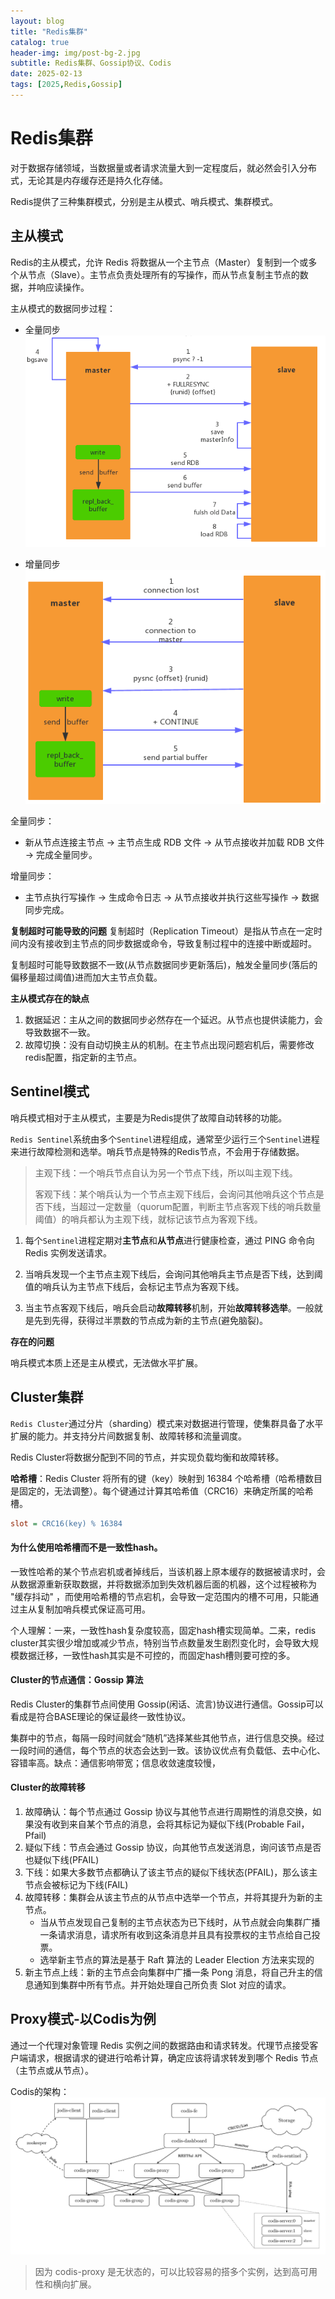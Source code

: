 ```yaml
---
layout: blog
title: "Redis集群"
catalog: true
header-img: img/post-bg-2.jpg
subtitle: Redis集群、Gossip协议、Codis
date: 2025-02-13
tags: [2025,Redis,Gossip]
---
```


# Redis集群
对于数据存储领域，当数据量或者请求流量大到一定程度后，就必然会引入分布式，无论其是内存缓存还是持久化存储。

Redis提供了三种集群模式，分别是主从模式、哨兵模式、集群模式。

## 主从模式
Redis的主从模式，允许 Redis 将数据从一个主节点（Master）复制到一个或多个从节点（Slave）。主节点负责处理所有的写操作，而从节点复制主节点的数据，并响应读操作。

主从模式的数据同步过程：
+ 全量同步
![alt text](https://raw.githubusercontent.com/RussXia/russxia.github.io/refs/heads/master/_pic/redis_full_sync.png)

+ 增量同步
![alt text](https://raw.githubusercontent.com/RussXia/russxia.github.io/refs/heads/master/_pic/redis_part_sync.png)

全量同步：
+ 新从节点连接主节点 → 主节点生成 RDB 文件 → 从节点接收并加载 RDB 文件 → 完成全量同步。

增量同步：
+ 主节点执行写操作 → 生成命令日志 → 从节点接收并执行这些写操作 → 数据同步完成。

**复制超时可能导致的问题**
复制超时（Replication Timeout）是指从节点在一定时间内没有接收到主节点的同步数据或命令，导致复制过程中的连接中断或超时。

复制超时可能导致数据不一致(从节点数据同步更新落后)，触发全量同步(落后的偏移量超过阈值)进而加大主节点负载。

**主从模式存在的缺点**
1. 数据延迟：主从之间的数据同步必然存在一个延迟。从节点也提供读能力，会导致数据不一致。
2. 故障切换：没有自动切换主从的机制。在主节点出现问题宕机后，需要修改redis配置，指定新的主节点。

## Sentinel模式
哨兵模式相对于主从模式，主要是为Redis提供了故障自动转移的功能。

`Redis Sentinel`系统由多个`Sentinel`进程组成，通常至少运行三个`Sentinel`进程来进行故障检测和选举。哨兵节点是特殊的Redis节点，不会用于存储数据。

> 主观下线：一个哨兵节点自认为另一个节点下线，所以叫主观下线。
> 
> 客观下线：某个哨兵认为一个节点主观下线后，会询问其他哨兵这个节点是否下线，当超过一定数量（quorum配置，判断主节点客观下线的哨兵数量阈值）的哨兵都认为主观下线，就标记该节点为客观下线。

1. 每个`Sentinel`进程定期对**主节点**和**从节点**进行健康检查，通过 PING 命令向 Redis 实例发送请求。

2. 当哨兵发现一个主节点主观下线后，会询问其他哨兵主节点是否下线，达到阈值的哨兵认为主节点下线后，会标记主节点为客观下线。

3. 当主节点客观下线后，哨兵会启动**故障转移**机制，开始**故障转移选举**。一般就是先到先得，获得过半票数的节点成为新的主节点(避免脑裂)。

**存在的问题**

哨兵模式本质上还是主从模式，无法做水平扩展。

## Cluster集群
`Redis Cluster`通过分片（sharding）模式来对数据进行管理，使集群具备了水平扩展的能力。并支持分片间数据复制、故障转移和流量调度。

Redis Cluster将数据分配到不同的节点，并实现负载均衡和故障转移。

**哈希槽**：Redis Cluster 将所有的键（key）映射到 16384 个哈希槽（哈希槽数目是固定的，无法调整）。每个键通过计算其哈希值（CRC16）来确定所属的哈希槽。
```ini
slot = CRC16(key) % 16384
```

#### 为什么使用哈希槽而不是一致性hash。
一致性哈希的某个节点宕机或者掉线后，当该机器上原本缓存的数据被请求时，会从数据源重新获取数据，并将数据添加到失效机器后面的机器，这个过程被称为 "缓存抖动" ，而使用哈希槽的节点宕机，会导致一定范围内的槽不可用，只能通过主从复制加哨兵模式保证高可用。

个人理解：一来，一致性hash复杂度较高，固定hash槽实现简单。二来，redis cluster其实很少增加或减少节点，特别当节点数量发生剧烈变化时，会导致大规模数据迁移，一致性hash其实是不可控的，而固定hash槽则要可控的多。

#### Cluster的节点通信：Gossip 算法
Redis Cluster的集群节点间使用 Gossip(闲话、流言)协议进行通信。Gossip可以看成是符合BASE理论的保证最终一致性协议。

集群中的节点，每隔一段时间就会“随机”选择某些其他节点，进行信息交换。经过一段时间的通信，每个节点的状态会达到一致。该协议优点有负载低、去中心化、容错率高。缺点：通信影响带宽；信息收敛速度较慢，

#### Cluster的故障转移
1. 故障确认：每个节点通过 Gossip 协议与其他节点进行周期性的消息交换，如果没有收到来自某个节点的消息，会将其标记为疑似下线(Probable Fail，Pfail)
2. 疑似下线：节点会通过 Gossip 协议，向其他节点发送消息，询问该节点是否也疑似下线(PFAIL)
3. 下线：如果大多数节点都确认了该主节点的疑似下线状态(PFAIL)，那么该主节点会被标记为下线(FAIL)
4. 故障转移：集群会从该主节点的从节点中选举一个节点，并将其提升为新的主节点。
    + 当从节点发现自己复制的主节点状态为已下线时，从节点就会向集群广播一条请求消息，请求所有收到这条消息并且具有投票权的主节点给自己投票。
    + 选举新主节点的算法是基于 Raft 算法的 Leader Election 方法来实现的
5. 新主节点上线：新的主节点会向集群中广播一条 Pong 消息，将自己升主的信息通知到集群中所有节点。并开始处理自己所负责 Slot 对应的请求。


## Proxy模式-以Codis为例
通过一个代理对象管理 Redis 实例之间的数据路由和请求转发。代理节点接受客户端请求，根据请求的键进行哈希计算，确定应该将请求转发到哪个 Redis 节点（主节点或从节点）。

Codis的架构：
![alt text](https://raw.githubusercontent.com/RussXia/russxia.github.io/refs/heads/master/_pic/redis_codis.png)

> 因为 codis-proxy 是无状态的，可以比较容易的搭多个实例，达到高可用性和横向扩展。







